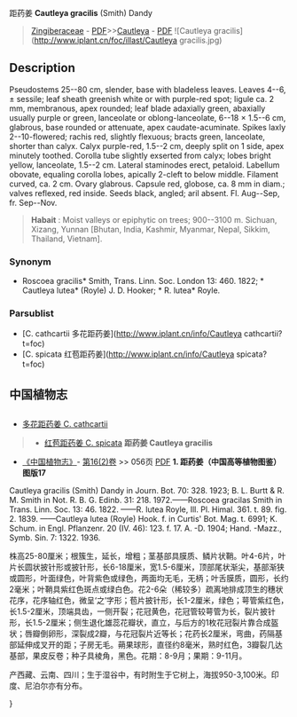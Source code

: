 距药姜 **Cautleya gracilis** (Smith) Dandy

> [Zingiberaceae](http://www.iplant.cn/info/Zingiberaceae?t=foc) - [PDF](http://www.iplant.cn/foc/pdf/Zingiberaceae.pdf)>>[Cautleya](http://www.iplant.cn/info/Cautleya?t=foc) - [PDF](http://www.iplant.cn/foc/pdf/Cautleya.pdf)
![Cautleya gracilis](http://www.iplant.cn/foc/illast/Cautleya gracilis.jpg)

## Description

Pseudostems 25--80 cm, slender, base with bladeless leaves. Leaves 4--6, ± sessile; leaf sheath greenish white or with purple-red spot; ligule ca. 2 mm, membranous, apex rounded; leaf blade adaxially green, abaxially usually purple or green, lanceolate or oblong-lanceolate, 6--18 × 1.5--6 cm, glabrous, base rounded or attenuate, apex caudate-acuminate. Spikes laxly 2--10-flowered; rachis red, slightly flexuous; bracts green, lanceolate, shorter than calyx. Calyx purple-red, 1.5--2 cm, deeply split on 1 side, apex minutely toothed. Corolla tube slightly exserted from calyx; lobes bright yellow, lanceolate, 1.5--2 cm. Lateral staminodes erect, petaloid. Labellum obovate, equaling corolla lobes, apically 2-cleft to below middle. Filament curved, ca. 2 cm. Ovary glabrous. Capsule red, globose, ca. 8 mm in diam.; valves reflexed, red inside. Seeds black, angled; aril absent. Fl. Aug--Sep, fr. Sep--Nov.
> **Habait** : 
> Moist valleys or epiphytic on trees; 900--3100 m. Sichuan, Xizang, Yunnan [Bhutan, India, Kashmir, Myanmar, Nepal, Sikkim, Thailand, Vietnam].

### Synonym
* Roscoea gracilis* Smith, Trans. Linn. Soc. London 13: 460. 1822; * Cautleya lutea* (Royle) J. D. Hooker; * R. lutea* Royle.

### Parsublist

* [C.  cathcartii  多花距药姜](http://www.iplant.cn/info/Cautleya cathcartii?t=foc)
* [C.  spicata  红苞距药姜](http://www.iplant.cn/info/Cautleya spicata?t=foc)

## 中国植物志
## 
* [多花距药姜  C.  cathcartii](Cautleya-cathcartii-多花距药姜.md)
> * [红苞距药姜  C.  spicata](Cautleya-spicata-红苞距药姜.md)
**距药姜 Cautleya gracilis**

* [《中国植物志》](http://www.iplant.cn/frps)- [第16(2)卷](http://www.iplant.cn/frps/vol/16(2)) >> 056页 [PDF](http://www.iplant.cn/frps/pdf/16(2)/056.pdf)
**1. 距药姜（中国高等植物图鉴）图版17**

Cautleya gracilis (Smith) Dandy in Journ. Bot. 70: 328. 1923; B. L. Burtt & R. M. Smith in Not. R. B. G. Edinb. 31: 218. 1972.——Roscoea gracilas Smith in Trans. Linn. Soc. 13: 46. 1822. ——R. lutea Royle, Ill. Pl. Himal. 361. t. 89. fig. 2. 1839. ——Cautleya lutea (Royle) Hook. f. in Curtis' Bot. Mag. t. 6991; K. Schum. in Engl. Pflanzenr. 20 (IV. 46): 123. f. 17. A. -D. 1904; Hand. -Mazz., Symb. Sin. 7: 1322. 1936.

株高25-80厘米；根簇生，延长，增粗；茎基部具膜质、鳞片状鞘。叶4-6片，叶片长圆状披针形或披针形，长6-18厘米，宽1.5-6厘米，顶部尾状渐尖，基部渐狭或圆形，叶面绿色，叶背紫色或绿色，两面均无毛，无柄；叶舌膜质，圆形，长约2毫米；叶鞘具紫红色斑点或绿白色。花2-6朵（稀较多）疏离地排成顶生的穗状花序，花序轴红色，微呈‘之’字形；苞片披针形，长1-2厘米，绿色；萼管紫红色，长1.5-2厘米，顶端具齿，一侧开裂；花冠黄色，花冠管较萼管为长，裂片披针形，长1.5-2厘米；侧生退化雄蕊花瓣状，直立，与后方的1枚花冠裂片靠合成盔状；唇瓣倒卵形，深裂成2瓣，与花冠裂片近等长；花药长2厘米，弯曲，药隔基部延伸成叉开的距；子房无毛。蒴果球形，直径约8毫米，熟时红色，3瓣裂几达基部，果皮反卷；种子具棱角，黑色。花期：8-9月；果期：9-11月。

产西藏、云南、四川；生于湿谷中，有时附生于它树上，海拔950-3,100米。印度、尼泊尔亦有分布。

}